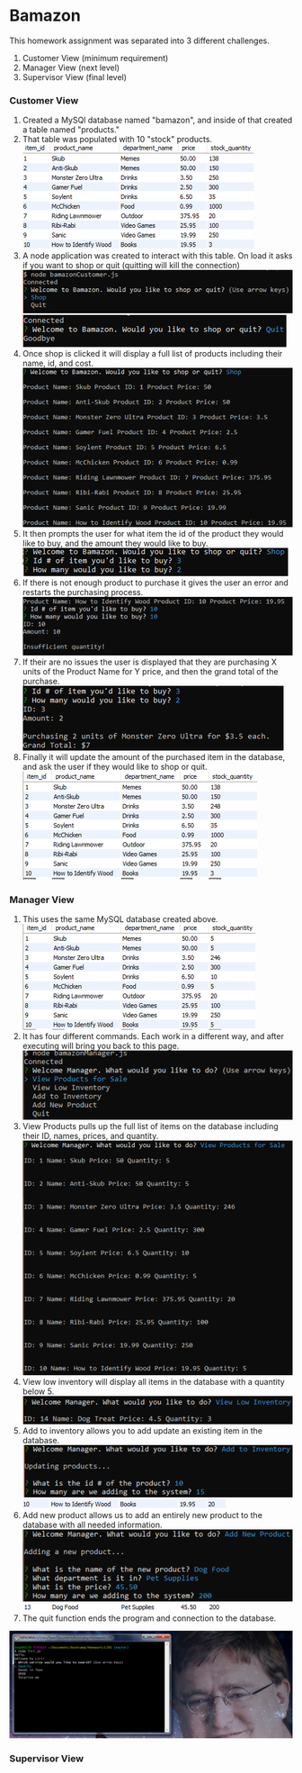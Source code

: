 # Bamazon

This homework assignment was separated into 3 different challenges.
1. Customer View (minimum requirement)
2. Manager View (next level)
3. Supervisor View (final level)

### Customer View
1. Created a MySQl database named "bamazon", and inside of that created a table named "products."
2. That table was populated with 10 "stock" products.
![Bamazon](/images/customer/mysql.png)
3. A node application was created to interact with this table. On load it asks if you want to shop or quit (quitting will kill the connection)
![Bamazon](/images/customer/bcs.png)
![Bamazon](/images/customer/bcsq.png)
4. Once shop is clicked it will display a full list of products including their name, id, and cost.
![Bamazon](/images/customer/items.png)
5. It then prompts the user for what item the id of the product they would like to buy, and the amount they would like to buy.
![Bamazon](/images/customer/bcsii.png)
6. If there is not enough product to purchase it gives the user an error and restarts the purchasing process.
![Bamazon](/images/customer/iq.png)
7. If their are no issues the user is displayed that they are purchasing X units of the Product Name for Y price, and then the grand total of the purchase.
![Bamazon](/images/customer/bcsi.png)
8. Finally it will update the amount of the purchased item in the database, and ask the user if they would like to shop or quit.
![Bamazon](/images/customer/mysql2.png)

### Manager View
1. This uses the same MySQL database created above.
![Bamazon](/images/manager/mysql.png)
2. It has four different commands. Each work in a different way, and after executing will bring you back to this page.
![Bamazon](/images/manager/start.png)
3. View Products pulls up the full list of items on the database including their ID, names, prices, and quantity.
![Bamazon](/images/manager/view.png)
4. View low inventory will display all items in the database with a quantity below 5.
![Bamazon](/images/manager/low.png)
5. Add to inventory allows you to add update an existing item in the database.
![Bamazon](/images/manager/update.png)
![Bamazon](/images/manager/updatesql.png)
6. Add new product allows us to add an entirely new product to the database with all needed information.
![Bamazon](/images/manager/new.png)
![Bamazon](/images/manager/newsql.png)
7. The quit function ends the program and connection to the database.

![Program Opening](/images/1.png)


### Supervisor View